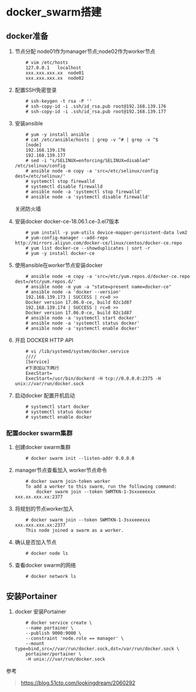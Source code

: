 # docker_swarm搭建
## docker准备
1. 节点分配 node01作为manager节点;node02作为worker节点

    ```
        # vim /etc/hosts
        127.0.0.1   localhost
        xxx.xxx.xxx.xx  node01
        xxx.xxx.xxx.xx  node02
    ```
2. 配置SSH免密登录
    ```
        # ssh-keygen -t rsa -P ''
        # ssh-copy-id -i .ssh/id_rsa.pub root@192.168.139.176
        # ssh-copy-id -i .ssh/id_rsa.pub root@192.168.139.177
    ```
3. 安装ansible
    ```
        # yum -y install ansible
        # cat /etc/ansible/hosts | grep -v ^# | grep -v ^$
        [node]
        192.168.139.176
        192.168.139.177
        # sed -i "s/SELINUX=enforcing/SELINUX=disabled" /etc/selinux/config
        # ansible node -m copy -a 'src=/etc/selinux/config dest=/etc/selinux/'
        # systemctl stop firewalld
        # systemctl disable firewalld
        # ansible node -a 'systemctl stop firewalld'
        # ansible node -a 'systemctl disable firewalld'
    ```
    关闭防火墙
4. 安装docker  docker-ce-18.06.1.ce-3.el7版本

    ```
        # yum install -y yum-utils device-mapper-persistent-data lvm2
        # yum-config-manager --add-repo http://mirrors.aliyun.com/docker-ce/linux/centos/docker-ce.repo
        # yum list docker-ce --showduplicates | sort -r
        # yum -y install docker-ce
    ```
5. 使用ansible在worker节点安装docker
    ```
        # ansible node -m copy -a 'src=/etc/yum.repos.d/docker-ce.repo dest=/etc/yum.repos.d/'
        # ansible node -m yum -a "state=present name=docker-ce"
        # ansible node -a 'docker --version'
        192.168.139.173 | SUCCESS | rc=0 >>
        Docker version 17.06.0-ce, build 02c1d87
        192.168.139.174 | SUCCESS | rc=0 >>
        Docker version 17.06.0-ce, build 02c1d87
        # ansible node -a 'systemctl start docker'
        # ansible node -a 'systemctl status docker'
        # ansible node -a 'systemctl enable docker'
    ```
6. 开启 DOCKER HTTP API
    ```
        # vi /lib/systemd/system/docker.service
        ////
        [Service]
        #下添加以下两行
        ExecStart=
        ExecStart=/usr/bin/dockerd -H tcp://0.0.0.0:2375 -H unix://var/run/docker.sock
    ```
7. 启动docker 配置开机启动
    ```
        # systemctl start docker
        # systemctl status docker
        # systemctl enable docker
    ```
### 配置docker swarm集群
1. 创建docker swarm集群
    ```
        # docker swarm init --listen-addr 0.0.0.0
    ```
2. manager节点查看加入 worker节点命令
    ```
        # docker swarm join-token worker
        To add a worker to this swarm, run the following command:
            docker swarm join --token SWMTKN-1-3sxxeeexxx xxx.xx.xxx.xx:2377
    ```
3. 将规划的节点worker加入
    ```
        # docker swarm join --token SWMTKN-1-3sxxeeexxx xxx.xxx.xxx.xx:2377
        This node joined a swarm as a worker.
    ```
4. 确认是否加入节点
    ```
        # docker node ls
    ```
5. 查看docker swarm的网络
    ```
        # docker network ls
    ```
## 安装Portainer
1. docker 安装Portainer
    ```
        # docker service create \
        --name portainer \
        --publish 9000:9000 \
        --constraint 'node.role == manager' \
        --mount type=bind,src=//var/run/docker.sock,dst=/var/run/docker.sock \
        portainer/portainer \
        -H unix:///var/run/docker.sock
    ```
    




参考
> https://blog.51cto.com/lookingdream/2060292